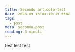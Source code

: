 ```yaml
---
title: Secondo articolo-test
date: 2023-09-15T08:10:15.558Z
tags:
  - post
meta: secondo-post
reading: 3 minuti
---
```

t﻿est test test